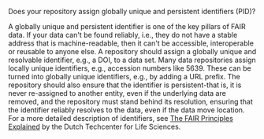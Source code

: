 Does your repository assign globally unique and persistent identifiers (PID)?

A globally unique and persistent identifier is one of the key pillars of FAIR data.  If your data can't be found reliably, i.e., they do not have a stable address that is machine-readable, then it can't be accessible, interoperable or reusable to anyone else.  A repository should assign a globally unique and resolvable identifier, e.g., a DOI, to a data set.  Many data repositories assign locally unique identifiers, e.g., accession numbers like 5639.  These can be turned into globally unique identifiers, e.g., by adding a URL prefix.  The repository should also ensure that the identifier is persistent-that is, it is never re-assigned to another entity, even if the underlying data are removed, and the repository must stand behind its resolution, ensuring that the identifier reliably resolves to the data, even if the data move location.  For a more detailed description of identifiers, see [The FAIR Principles Explained](https://www.dtls.nl/fair-data/fair-principles-explained/) by the Dutch Techcenter for Life Sciences.
